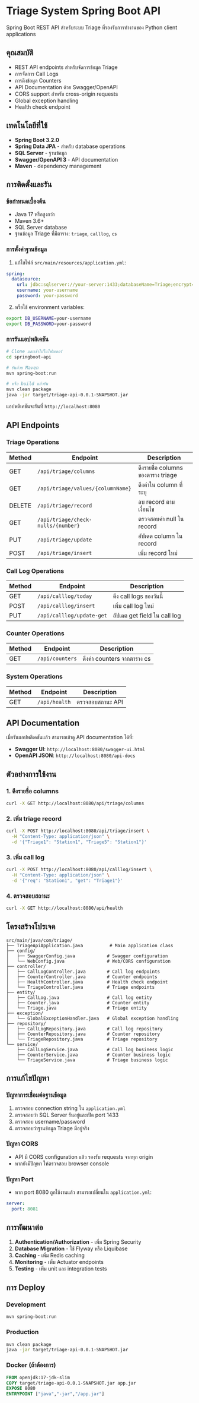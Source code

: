 # Triage System Spring Boot API

Spring Boot REST API สำหรับระบบ Triage ที่รองรับการทำงานของ Python client applications

## คุณสมบัติ

- REST API endpoints สำหรับจัดการข้อมูล Triage
- การจัดการ Call Logs
- การดึงข้อมูล Counters
- API Documentation ด้วย Swagger/OpenAPI
- CORS support สำหรับ cross-origin requests
- Global exception handling
- Health check endpoint

## เทคโนโลยีที่ใช้

- **Spring Boot 3.2.0**
- **Spring Data JPA** - สำหรับ database operations
- **SQL Server** - ฐานข้อมูล
- **Swagger/OpenAPI 3** - API documentation
- **Maven** - dependency management

## การติดตั้งและรัน

### ข้อกำหนดเบื้องต้น

- Java 17 หรือสูงกว่า
- Maven 3.6+
- SQL Server database
- ฐานข้อมูล Triage ที่มีตาราง: `triage`, `calllog`, `cs`

### การตั้งค่าฐานข้อมูล

1. แก้ไขไฟล์ `src/main/resources/application.yml`:

```yaml
spring:
  datasource:
    url: jdbc:sqlserver://your-server:1433;databaseName=Triage;encrypt=false;trustServerCertificate=true
    username: your-username
    password: your-password
```

2. หรือใช้ environment variables:

```bash
export DB_USERNAME=your-username
export DB_PASSWORD=your-password
```

### การรันแอปพลิเคชัน

```bash
# Clone และเข้าไปในโฟลเดอร์
cd springboot-api

# รันด้วย Maven
mvn spring-boot:run

# หรือ build แล้วรัน
mvn clean package
java -jar target/triage-api-0.0.1-SNAPSHOT.jar
```

แอปพลิเคชันจะรันที่ `http://localhost:8080`

## API Endpoints

### Triage Operations

| Method | Endpoint | Description |
|--------|----------|-------------|
| GET | `/api/triage/columns` | ดึงรายชื่อ columns ของตาราง triage |
| GET | `/api/triage/values/{columnName}` | ดึงค่าใน column ที่ระบุ |
| DELETE | `/api/triage/record` | ลบ record ตามเงื่อนไข |
| GET | `/api/triage/check-nulls/{number}` | ตรวจสอบค่า null ใน record |
| PUT | `/api/triage/update` | อัปเดต column ใน record |
| POST | `/api/triage/insert` | เพิ่ม record ใหม่ |

### Call Log Operations

| Method | Endpoint | Description |
|--------|----------|-------------|
| GET | `/api/calllog/today` | ดึง call logs ของวันนี้ |
| POST | `/api/calllog/insert` | เพิ่ม call log ใหม่ |
| PUT | `/api/calllog/update-get` | อัปเดต get field ใน call log |

### Counter Operations

| Method | Endpoint | Description |
|--------|----------|-------------|
| GET | `/api/counters` | ดึงค่า counters จากตาราง cs |

### System Operations

| Method | Endpoint | Description |
|--------|----------|-------------|
| GET | `/api/health` | ตรวจสอบสถานะ API |

## API Documentation

เมื่อรันแอปพลิเคชันแล้ว สามารถเข้าดู API documentation ได้ที่:

- **Swagger UI**: `http://localhost:8080/swagger-ui.html`
- **OpenAPI JSON**: `http://localhost:8080/api-docs`

## ตัวอย่างการใช้งาน

### 1. ดึงรายชื่อ columns

```bash
curl -X GET http://localhost:8080/api/triage/columns
```

### 2. เพิ่ม triage record

```bash
curl -X POST http://localhost:8080/api/triage/insert \
  -H "Content-Type: application/json" \
  -d '{"Triage1": "Station1", "Triage5": "Station1"}'
```

### 3. เพิ่ม call log

```bash
curl -X POST http://localhost:8080/api/calllog/insert \
  -H "Content-Type: application/json" \
  -d '{"req": "Station1", "get": "Triage1"}'
```

### 4. ตรวจสอบสถานะ

```bash
curl -X GET http://localhost:8080/api/health
```

## โครงสร้างโปรเจค

```
src/main/java/com/triage/
├── TriageApiApplication.java          # Main application class
├── config/
│   ├── SwaggerConfig.java            # Swagger configuration
│   └── WebConfig.java                # Web/CORS configuration
├── controller/
│   ├── CallLogController.java        # Call log endpoints
│   ├── CounterController.java        # Counter endpoints
│   ├── HealthController.java         # Health check endpoint
│   └── TriageController.java         # Triage endpoints
├── entity/
│   ├── CallLog.java                  # Call log entity
│   ├── Counter.java                  # Counter entity
│   └── Triage.java                   # Triage entity
├── exception/
│   └── GlobalExceptionHandler.java   # Global exception handling
├── repository/
│   ├── CallLogRepository.java        # Call log repository
│   ├── CounterRepository.java        # Counter repository
│   └── TriageRepository.java         # Triage repository
└── service/
    ├── CallLogService.java           # Call log business logic
    ├── CounterService.java           # Counter business logic
    └── TriageService.java            # Triage business logic
```

## การแก้ไขปัญหา

### ปัญหาการเชื่อมต่อฐานข้อมูล

1. ตรวจสอบ connection string ใน `application.yml`
2. ตรวจสอบว่า SQL Server รันอยู่และเปิด port 1433
3. ตรวจสอบ username/password
4. ตรวจสอบว่าฐานข้อมูล Triage มีอยู่จริง

### ปัญหา CORS

- API มี CORS configuration แล้ว รองรับ requests จากทุก origin
- หากยังมีปัญหา ให้ตรวจสอบ browser console

### ปัญหา Port

- หาก port 8080 ถูกใช้งานแล้ว สามารถเปลี่ยนใน `application.yml`:

```yaml
server:
  port: 8081
```

## การพัฒนาต่อ

1. **Authentication/Authorization** - เพิ่ม Spring Security
2. **Database Migration** - ใช้ Flyway หรือ Liquibase
3. **Caching** - เพิ่ม Redis caching
4. **Monitoring** - เพิ่ม Actuator endpoints
5. **Testing** - เพิ่ม unit และ integration tests

## การ Deploy

### Development
```bash
mvn spring-boot:run
```

### Production
```bash
mvn clean package
java -jar target/triage-api-0.0.1-SNAPSHOT.jar
```

### Docker (ถ้าต้องการ)
```dockerfile
FROM openjdk:17-jdk-slim
COPY target/triage-api-0.0.1-SNAPSHOT.jar app.jar
EXPOSE 8080
ENTRYPOINT ["java","-jar","/app.jar"]
```
